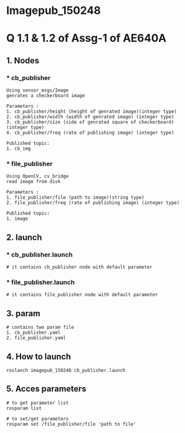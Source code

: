 # Imagepub_150248 
# Q 1.1 & 1.2 of Assg-1 of AE640A
## 1. Nodes
### * cb_publisher
```
Using sensor_msgs/Image
genrates a checkerboard image
```
```
Parameters : 
1. cb_publisher/height (height of genrated image)(integer type)
2. cb_publisher/width (width of genrated image) (integer type)
3. cb_publisher/size (side of genrated square of checkerboard) (integer type)
4. cb_publisher/freq (rate of publishing image) (integer type)
```
```
Published topic:
1. cb_img
```
### * file_publisher
```
Using OpenCV, cv_bridge
read image from disk
```
``` 
Parameters : 
1. file_publisher/file (path to image)(string type)
2. file_publisher/freq (rate of publishing image) (integer type)
```
```
Published topic:
1. image
```
## 2. launch 
### * cb_publisher.launch
``` 
# it contains cb_publisher node with default parameter 
```
### * file_publisher.launch
```
# it contains file_publisher node with default parameter
```
## 3. param
``` 
# contains two param file 
1. cb_publisher.yaml
2. file_publisher.yaml
```
## 4. How to launch
```shell
roslanch imagepub_150248 cb_publisher.launch
```
## 5. Acces parameters
```shell
# to get parameter list
rosparam list
```
```shell
# to set/get parameters 
rosparam set /file_publisher/file 'path to file' 
```
